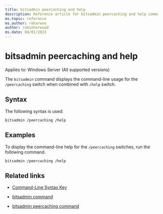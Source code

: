 ```yaml
---
title: bitsadmin peercaching and help
description: Reference article for bitsadmin peercaching and help command that displays the command-line usage for the /peercaching switches.
ms.topic: reference
ms.author: roharwoo
author: robinharwood
ms.date: 04/01/2023
---
```


# bitsadmin peercaching and help

Applies to: Windows Server (All supported versions)

The `bitsadmin` command displays the command-line usage for the `/peercaching` switch when combined with `/help` switch.

## Syntax

The following syntax is used:

```CLI
bitsadmin /peercaching /help
```

## Examples

To display the command-line help for the `/peercaching` switches, run the following command.

```CLI
bitsadmin /peercaching /help
```

## Related links

- [Command-Line Syntax Key](command-line-syntax-key.md)

- [bitsadmin command](bitsadmin.md)

- [bitsadmin peercaching command](bitsadmin-peercaching.md)
